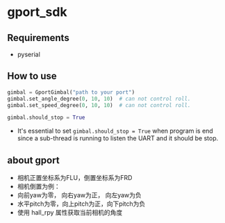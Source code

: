 # gport_sdk
## Requirements
- pyserial

## How to use
```python
gimbal = GportGimbal("path to your port") 
gimbal.set_angle_degree(0, 10, 10)  # can not control roll.
gimbal.set_speed_degree(0, 10, 10)  # can not control roll.

gimbal.should_stop = True

```
- It's essential to set `gimbal.should_stop = True` when program is end since a sub-thread is running to listen the UART and it should be stop.

## about gport
- 相机正置坐标系为FLU，倒置坐标系为FRD
- 相机倒置为例：
- 向前yaw为零，  向右yaw为正，  向左yaw为负
- 水平pitch为零，向上pitch为正，向下pitch为负
- 使用 hall_rpy 属性获取当前相机的角度

